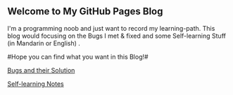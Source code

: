 ## Welcome to My GitHub Pages Blog

I'm a programming noob and just want to record my learning-path. This blog would focusing on the Bugs I met & fixed and some Self-learning Stuff (in Mandarin or English) .

#Hope you can find what you want in this Blog!#

[Bugs and their Solution](https://github.com/EricLuoisme/MyBlog/blob/gh-pages/ContentOfBugs)

[Self-learning Notes](ContentOfSelfLearning.md)
